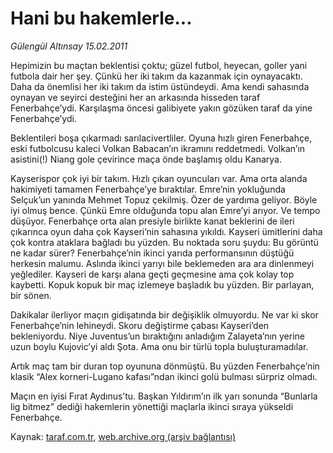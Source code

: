 # Hani bu hakemlerle...

*Gülengül Altınsay 15.02.2011*

<div class="yazi"><p>Hepimizin bu maçtan beklentisi çoktu; güzel futbol, heyecan, goller yani futbola dair her şey. Çünkü her iki takım da kazanmak için oynayacaktı. Daha da önemlisi her iki takım da istim üstündeydi. Ama kendi sahasında oynayan ve seyirci desteğini her an arkasında hisseden taraf Fenerbahçe’ydi. Karşılaşma öncesi galibiyete yakın gözüken taraf da yine Fenerbahçe’ydi.</p>
<p>Beklentileri boşa çıkarmadı sarılacivertliler. Oyuna hızlı giren Fenerbahçe, eski futbolcusu kaleci Volkan Babacan’ın ikramını reddetmedi. Volkan’ın asistini(!) Niang gole çevirince maça önde başlamış oldu Kanarya.</p>
<p>Kayserispor çok iyi bir takım. Hızlı çıkan oyuncuları var. Ama orta alanda hakimiyeti tamamen Fenerbahçe’ye bıraktılar. Emre’nin yokluğunda Selçuk’un yanında Mehmet Topuz çekilmiş. Özer de yardıma geliyor. Böyle iyi olmuş bence. Çünkü Emre olduğunda topu alan Emre’yi arıyor. Ve tempo düşüyor. Fenerbahçe orta alan presiyle birlikte kanat beklerini de ileri çıkarınca oyun daha çok Kayseri’nin sahasına yıkıldı. Kayseri ümitlerini daha çok kontra ataklara bağladı bu yüzden. Bu noktada soru şuydu: Bu görüntü ne kadar sürer? Fenerbahçe’nin ikinci yarıda performansının düştüğü herkesin malumu. Aslında ikinci yarıyı bile beklemeden ara ara dinlenmeyi yeğlediler. Kayseri de karşı alana geçti geçmesine ama çok kolay top kaybetti. Kopuk kopuk bir maç izlemeye başladık bu yüzden. Bir parlayan, bir sönen.</p>
<p>Dakikalar ilerliyor maçın gidişatında bir değişiklik olmuyordu. Ne var ki skor Fenerbahçe’nin lehineydi. Skoru değiştirme çabası Kayseri’den bekleniyordu. Niye Juventus’un bıraktığını anladığım Zalayeta’nın yerine uzun boylu Kujovic’yi aldı Şota. Ama onu bir türlü topla buluşturamadılar.</p>
<p>Artık maç tam bir duran top oyununa dönmüştü. Bu yüzden Fenerbahçe’nin klasik “Alex korneri-Lugano kafası”ndan ikinci golü bulması sürpriz olmadı.</p>
<p>Maçın en iyisi Fırat Aydınus’tu. Başkan Yıldırım’ın ilk yarı sonunda “Bunlarla lig bitmez” dediği hakemlerin yönettiği maçlarla ikinci sıraya yükseldi Fenerbahçe.</p>
</div>

Kaynak: [taraf.com.tr](http://www.taraf.com.tr/gulengul-altinsay/makale-hani-bu-hakemlerle.htm), [web.archive.org (arşiv bağlantısı)](http://web.archive.org/web/20130624094054/http://www.taraf.com.tr/gulengul-altinsay/makale-hani-bu-hakemlerle.htm)
